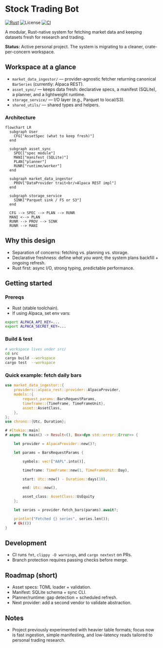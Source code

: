 # Stock Trading Bot

[![Rust](https://img.shields.io/badge/Developed%20in-Rust-orange?logo=rust)](https://www.rust-lang.org)
![License](https://img.shields.io/badge/license-MIT-informational)
[![CI](https://github.com/mag1cfrog/stock_trading_bot/actions/workflows/ci.yml/badge.svg?branch=main)](https://github.com/mag1cfrog/stock_trading_bot/actions/workflows/ci.yml)

A modular, Rust-native system for fetching market data and keeping datasets fresh for research and trading.

**Status:** Active personal project. The system is migrating to a cleaner, crate-per-concern workspace.

## Workspace at a glance

- `market_data_ingestor/` — provider-agnostic fetcher returning canonical `BarSeries` (currently: Alpaca REST).
- `asset_sync/` — keeps data fresh: declarative specs, a manifest (SQLite), a planner, and a lightweight runtime.
- `storage_service/` — I/O layer (e.g., Parquet to local/S3).
- `shared_utils/` — shared types and helpers.

### Architecture

```mermaid
flowchart LR
  subgraph User
    CFG["AssetSpec (what to keep fresh)"]
  end

  subgraph asset_sync
    SPEC["spec module"]
    MANI["manifest (SQLite)"]
    PLAN["planner"]
    RUNR["runtime/worker"]
  end

  subgraph market_data_ingestor
    PROV["DataProvider trait<br/>Alpaca REST impl"]
  end

  subgraph storage_service
    SINK["Parquet sink / FS or S3"]
  end

  CFG --> SPEC --> PLAN --> RUNR
  MANI <--> PLAN
  RUNR --> PROV --> SINK
  RUNR --> MANI
```

## Why this design

- Separation of concerns: fetching vs. planning vs. storage.
- Declarative freshness: define *what you want*; the system plans backfill + ongoing refresh.
- Rust first: async I/O, strong typing, predictable performance.

## Getting started

### Prereqs
- Rust (stable toolchain).
- If using Alpaca, set env vars:
```bash
export ALPACA_API_KEY=...
export ALPACA_SECRET_KEY=...
```

### Build & test
```bash
# workspace lives under src/
cd src
cargo build --workspace
cargo test  --workspace
```

### Quick example: fetch daily bars
```rust
use market_data_ingestor::{
    providers::alpaca_rest::provider::AlpacaProvider,
    models::{
        request_params::BarsRequestParams,
        timeframe::{TimeFrame, TimeFrameUnit},
        asset::AssetClass,
    },
};
use chrono::{Utc, Duration};

# #[tokio::main]
# async fn main() -> Result<(), Box<dyn std::error::Error>> {

    let provider = AlpacaProvider::new()?;

    let params = BarsRequestParams {

        symbols: vec!["AAPL".into()],

        timeframe: TimeFrame::new(1, TimeFrameUnit::Day),

        start: Utc::now() - Duration::days(10),

        end: Utc::now(),

        asset_class: AssetClass::UsEquity
    };

    let series = provider.fetch_bars(params).await?;

    println!("Fetched {} series", series.len());
    # Ok(()) 
}
```

## Development

- CI runs `fmt`, `clippy -D warnings`, and `cargo nextest` on PRs.
- Branch protection requires passing checks before merge.

## Roadmap (short)

- Asset specs: TOML loader + validation.
- Manifest: SQLite schema + sync CLI.
- Planner/runtime: gap detection + scheduled refresh.
- Next provider: add a second vendor to validate abstraction.

## Notes

- Project previously experimented with heavier table formats; focus now is fast ingestion, simple manifesting, and low-latency reads tailored to personal trading research.
